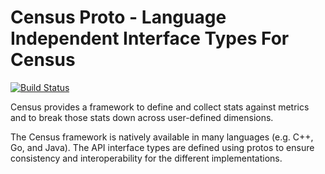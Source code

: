 Census Proto - Language Independent Interface Types For Census
===============================================================
[![Build Status](https://travis-ci.org/census-instrumentation/instrumentation-proto.svg?branch=master)](https://travis-ci.org/census-instrumentation/instrumentation-proto)

Census provides a framework to define and collect stats against metrics and to
break those stats down across user-defined dimensions.

The Census framework is natively available in many languages (e.g. C++, Go,
and Java). The API interface types are defined using protos to ensure
consistency and interoperability for the different implementations.
